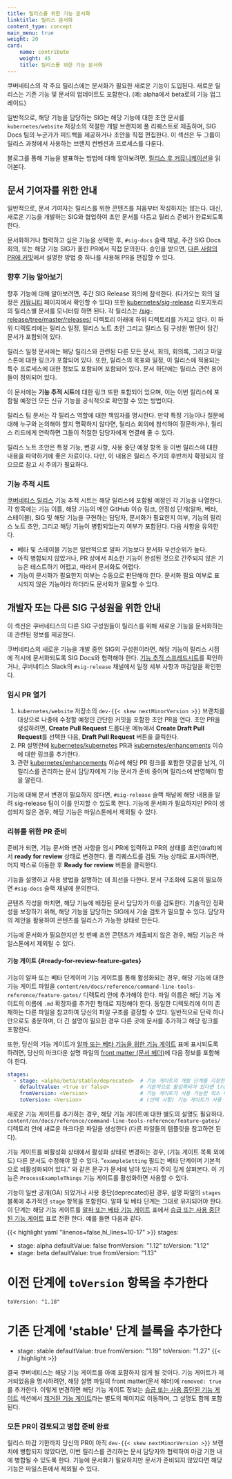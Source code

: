 ```yaml
---
title: 릴리스를 위한 기능 문서화 
linktitle: 릴리스 문서화 
content_type: concept 
main_menu: true 
weight: 20 
card: 
    name: contribute 
    weight: 45 
    title: 릴리스를 위한 기능 문서화
---
```

<!-- overview -->

쿠버네티스의 각 주요 릴리스에는 문서화가 필요한 새로운 기능이 도입된다. 
새로운 릴리스는 기존 기능 및 문서의 업데이트도 포함한다.
(예: alpha에서 beta로의 기능 업그레이드)

일반적으로, 해당 기능을 담당하는 SIG는
해당 기능에 대한 초안 문서를 `kubernetes/website` 저장소의
적절한 개발 브랜치에 풀 리퀘스트로 제출하며,
SIG Docs 팀의 누군가가 피드백을 제공하거나 초안을 직접 편집한다.
이 섹션은 두 그룹이 릴리스 과정에서 사용하는 브랜치 컨벤션과 프로세스를 다룬다.

블로그를 통해 기능을 발표하는 방법에 대해 알아보려면, 
[릴리스 후 커뮤니케이션](/docs/contribute/blog/release-comms/)을 읽어본다.

<!-- body -->

## 문서 기여자를 위한 안내

일반적으로, 문서 기여자는 릴리스를 위한 콘텐츠를 처음부터 작성하지는 않는다.
대신, 새로운 기능을 개발하는 SIG와 협업하여 초안 문서를 다듬고 
릴리스 준비가 완료되도록 한다.

문서화하거나 협력하고 싶은 기능을 선택한 후, `#sig-docs`
슬랙 채널, 주간 SIG Docs 회의, 또는 해당 기능 SIG가 올린 PR에서 직접 문의한다.
승인을 받으면, [다른 사람의 PR에 커밋](/ko/docs/contribute/review/for-approvers/#다른-사람의-pr에-커밋)에서 
설명한 방법 중 하나를 사용해
PR을 편집할 수 있다.

### 향후 기능 알아보기

향후 기능에 대해 알아보려면, 주간 SIG Release 회의에 참석한다. (다가오는 회의
일정은 [커뮤니티](/community) 페이지에서 확인할 수 있다)
또한 [kubernetes/sig-release](https://github.com/kubernetes/sig-release/)
리포지토리의 릴리스별 문서를
모니터링 하면 된다. 각 릴리스는
[/sig-release/tree/master/releases/](https://github.com/kubernetes/sig-release/tree/master/releases)
디렉토리 아래에 하위 디렉토리를 가지고 있다. 이 하위 디렉토리에는 릴리스 일정, 릴리스 노트 초안
그리고 릴리스 팀 구성원 명단이 담긴 문서가 포함되어 있다.

릴리스 일정 문서에는
해당 릴리스와 관련된 다른 모든 문서, 회의, 회의록,
그리고 마일스톤에 대한 링크가 포함되어 있다. 또한, 릴리스의 목표와 일정,
이 릴리스에 적용되는 특수 프로세스에 대한 정보도 포함되어 포함되어 있다. 문서 하단에는
릴리스 관련 용어들이 정의되어 있다.

이 문서에는 **기능 추적 시트**에 대한 링크 또한 포함되어 있으며, 이는
이번 릴리스에 포함될 예정인 모든 신규 기능을
공식적으로 확인할 수 있는 방법이다.

릴리스 팀 문서는 각 릴리스 역할에 대한 책임자를 명시한다. 만약
특정 기능이나 질문에 대해 누구와 논의해야 할지 명확하지 않다면,
릴리스 회의에 참석하여 질문하거나, 릴리스 리드에게 연락하면
그들이 적절한 담당자에게 연결해 줄 수 있다.

릴리스 노트 초안은 특정 기능, 변경 사항, 사용 중단 예정 항목 등 
이번 릴리스에 대한 내용을 파악하기에 좋은 자료이다. 다만, 
이 내용은 릴리스 주기의 후반까지 확정되지 않으므로 참고 시 주의가 필요하다.

### 기능 추적 시트

[쿠버네티스 릴리스](https://github.com/kubernetes/sig-release/tree/master/releases) 기능 추적 시트는
해당 릴리스에 포함될 예정인 각 기능을 나열한다.
각 항목에는 기능 이름, 해당 기능의 메인 GitHub 이슈 링크,
안정성 단계(알파, 베타, 스테이블),
SIG 및 해당 기능을 구현하는 담당자,
문서화가 필요한지 여부, 기능의 릴리스 노트 초안,
그리고 해당 기능이 병합되었는지 여부가 포함된다. 다음 사항을 유의한다.

- 베타 및 스테이블 기능은 일반적으로 알파 기능보다 문서화 
    우선순위가 높다.
- 아직 병합되지 않았거나, PR 상에서 최소한 기능이 완성된 것으로 간주되지 않은 기능은 테스트하기 어렵고, 
    따라서 문서화도 어렵다.
- 기능이 문서화가 필요한지 여부는 수동으로 판단해야 한다. 문서화 필요 여부로 표시되지 않은 기능이라 
    하더라도 문서화가 필요할 수 있다.

## 개발자 또는 다른 SIG 구성원을 위한 안내

이 섹션은 쿠버네티스의 다른 SIG 구성원들이 릴리스를 위해
새로운 기능을 문서화하는 데 관련된 정보를 제공한다.

쿠버네티스의 새로운 기능을 개발 중인 SIG의 구성원이라면,
해당 기능이 릴리스 시점에 적시에 문서화되도록
SIG Docs와 협력해야 한다.
[기능 추적 스프레드시트](https://github.com/kubernetes/sig-release/tree/master/releases)를 확인하거나,
쿠버네티스 Slack의 `#sig-release` 채널에서
일정 세부 사항과 마감일을 확인한다.

### 임시 PR 열기

1. `kubernetes/website` 저장소의
    `dev-{{< skew nextMinorVersion >}}` 브랜치를 대상으로
    나중에 수정할 예정인 간단한 커밋을 포함한 초안 PR을 연다. 초안 PR을 생성하려면,
    **Create Pull Request** 드롭다운 메뉴에서 **Create Draft Pull Request**를 선택한 다음,
    **Draft Pull Request** 버튼을 클릭한다.
1. PR 설명란에 [kubernetes/kubernetes](https://github.com/kubernetes/kubernetes) 
    PR과 [kubernetes/enhancements](https://github.com/kubernetes/enhancements) 이슈에 대한 링크를 추가한다.
1. 관련 [kubernetes/enhancements](https://github.com/kubernetes/enhancements) 
    이슈에 해당 PR 링크를 포함한 댓글을 남겨, 이 릴리스를 관리하는
    문서 담당자에게 기능 문서가 준비 중이며 릴리스에 반영해야 함을 알린다.

기능에 대해 문서 변경이 필요하지 않다면, `#sig-release` 슬랙 채널에 해당 내용을 알려
sig-release 팀이 이를 인지할 수 있도록 한다. 기능에 문서화가 
필요하지만 PR이 생성되지 않은 경우, 해당 기능은 마일스톤에서 제외될 수 있다.

### 리뷰를 위한 PR 준비

준비가 되면, 기능 문서와 변경 사항을 임시 PR에 입력하고 PR의 상태를
초안(draft)에서 **ready for review** 상태로 변경한다. 풀 리퀘스트를 
검토 가능 상태로 표시하려면, 머지 박스로 이동한 후 **Ready for review** 버튼을 클릭한다.

기능을 설명하고 사용 방법을 설명하는 데 최선을 다한다.
문서 구조화에 도움이 필요하면 `#sig-docs` 슬랙 채널에 문의한다.

콘텐츠 작성을 마치면, 해당 기능에 배정된 문서 담당자가 이를 검토한다.
기술적인 정확성을 보장하기 위해, 해당 기능을 담당하는 SIG에서 기술 검토가 필요할 수 있다.
담당자의 제안을 활용하여 콘텐츠를 릴리스가 가능한 상태로 만든다.

기능에 문서화가 필요한지만 첫 번째 초안 콘텐츠가 
제출되지 않은 경우, 해당 기능은 마일스톤에서 제외될 수 있다.

#### 기능 게이트 {#ready-for-review-feature-gates}

기능이 알파 또는 베타 단계이며 기능 게이트를 통해 활성화되는 경우,
해당 기능에 대한 기능 게이트 파일을
`content/en/docs/reference/command-line-tools-reference/feature-gates/` 디렉토리 안에 추가해야 한다.
파일 이름은 해당 기능 게이트의 이름에 `.md` 확장자를 추가한 형태로 지정해야 한다.
동일한 디렉토리에 이미 존재하는 다른 파일을 참고하여 당신의 파일 구조를 결정할 수 있다.
일반적으로 단락 하나만으로도 충분하며, 더 긴 설명이 필요한 경우
다른 곳에 문서를 추가하고 해당 링크를 포함한다.

또한, 당신의 기능 게이트가 
[알파 또는 베타 기능을 위한 기능 게이트](/ko/docs/reference/command-line-tools-reference/feature-gates/#feature-gates-for-alpha-or-beta-features) 
표에 표시되도록 하려면, 당신의 마크다운 설명 파일의
[front matter (문서 헤더)](https://gohugo.io/content-management/front-matter/)에
다음 정보를 포함해야 한다.

```yaml
stages:
  - stage: <alpha/beta/stable/deprecated>  # 기능 게이트의 개발 단계를 지정한다
    defaultValue: <true or false>          # 기본적으로 활성화되어 있다면 true, 아니라면 false로 설정한다
    fromVersion: <Version>                 # 기능 게이트가 사용 가능한 최소 버전을 입력한다
    toVersion: <Version>                   # (선택 사항) 기능 게이트가 사용 가능한 마지막 버전을 입력한다
```

새로운 기능 게이트를 추가하는 경우, 해당 기능 게이트에 대한 별도의 설명도 필요하다.
`content/en/docs/reference/command-line-tools-reference/feature-gates/` 디렉토리 안에 새로운 마크다운 파일을 생성한다
(다른 파일들의 템플릿을 참고하면 된다).

기능 게이트를 비활성화 상태에서 활성화 상태로 변경하는 경우,
(기능 게이트 목록 외에도) 다른 문서도 
수정해야 할 수 있다. "`exampleSetting` 필드는 베타 단계이며 기본적으로 비활성화되어 있다." 와 같은 문구가 문서에 남아 있는지 주의 깊게 살펴본다.
이 기능은 `ProcessExampleThings` 기능 게이트를 
활성화하면 사용할 수 있다.

기능이 일반 공개(GA) 되었거나 사용 중단(deprecated)된 경우, 설명 파일의 
`stages` 블록에 추가적인 `stage` 항목을 포함힌다.
알파 및 베타 단계는 그대로 유지되어야 한다. 이 단계는 
해당 기능 게이트를
[알파 또는 베타 기능 게이트](/ko/docs/reference/command-line-tools-reference/feature-gates/#feature-gates-for-alpha-or-beta-features) 표에서
[승급 또는 사용 중단된 기능 게이트](/ko/docs/reference/command-line-tools-reference/feature-gates/#승급-또는-사용-중단된-기능을-위한-기능-게이트) 표로
전환 한다. 예를 들면 다음과 같다.

{{< highlight yaml "linenos=false,hl_lines=10-17" >}}
stages:
  - stage: alpha 
    defaultValue: false
    fromVersion: "1.12"
    toVersion: "1.12"
  - stage: beta 
    defaultValue: true
    fromVersion: "1.13"
  # 이전 단계에 `toVersion` 항목을 추가한다
    toVersion: "1.18"
  # 기존 단계에 'stable' 단계 블록을 추가한다
  - stage: stable
    defaultValue: true
    fromVersion: "1.19"
    toVersion: "1.27"
{{< / highlight >}}

결국 쿠버네티스는 해당 기능 게이트를 아예 포함하지 않게 될 것이다.
기능 게이트가 제거되었음을 명시하려면, 해당 설명 파일의 
front matter(문서 헤더)에 `removed: true`를 추가한다.
이렇게 변경하면 해당 기능 게이트 정보는 
[승급 또는 사용 중단된 기능 게이트](/ko/docs/reference/command-line-tools-reference/feature-gates/#승급-또는-사용-중단된-기능을-위한-기능-게이트) 
섹션에서
[제거된 기능 게이트](/ko/docs/reference/command-line-tools-reference/feature-gates-removed/)라는
별도의 페이지로 이동하며, 그 설명도 함께 포함된다.

### 모든 PR이 검토되고 병합 준비 완료

릴리스 마감 기한까지 당신의 PR이 아직 `dev-{{< skew nextMinorVersion >}}` 
브랜치에 병합되지 않았다면, 이번 릴리스를 관리하는 문서 담당자와 협력하여
마감 기한 내에 병합될 수 있도록 한다. 기능에 문서화가 필요하지만
문서가 준비되지 않았다면 해당 기능은 마일스톤에서 제외될 수 있다.

